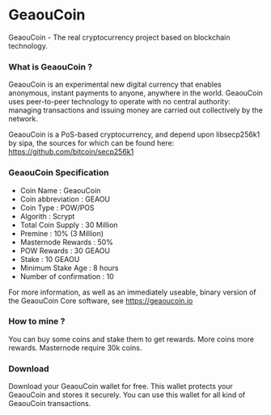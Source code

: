 # GeaouCoin
GeaouCoin - The real cryptocurrency project based on blockchain technology.

<h3>What is GeaouCoin ?</h3>
GeaouCoin is an experimental new digital currency that enables anonymous, instant payments to anyone, anywhere in the world. GeaouCoin uses peer-to-peer technology to operate with no central authority: managing transactions and issuing money are carried out collectively by the network. 

GeaouCoin is a PoS-based cryptocurrency, and depend upon libsecp256k1 by sipa, the sources for which can be found here: https://github.com/bitcoin/secp256k1

<h3>GeaouCoin Specification</h3>
<ul>
  <li>Coin Name : GeaouCoin</li>
  <li>Coin abbreviation : GEAOU</li>
  <li>Coin Type : POW/POS</li>
  <li>Algorith : Scrypt</li>
  <li>Total Coin Supply : 30 Million</li>
  <li>Premine : 10% (3 Million)</li>
  <li>Masternode Rewards : 50%</li>
  <li>POW Rewards : 30 GEAOU</li>
  <li>Stake : 10 GEAOU</li>
  <li>Minimum Stake Age : 8 hours</li>
  <li>Number of confirmation : 10</li>
</ul>

For more information, as well as an immediately useable, binary version of the GeaouCoin Core software, see https://geaoucoin.io

<h3>How to mine ?</h3>

You can buy some coins and stake them to get rewards. More coins more rewards. Masternode require 30k coins. 

<h3>Download</h3>

Download your GeaouCoin wallet for free. This wallet protects your GeaouCoin and stores it securely. You can use this wallet for all kind of GeaouCoin transactions.



